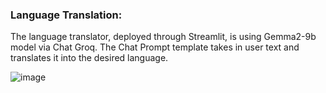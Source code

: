 ### Language Translation:
The language translator, deployed through Streamlit, is using Gemma2-9b model via Chat Groq. The Chat Prompt template takes in user text and translates it into the desired language.

![image](https://github.com/user-attachments/assets/190ad72e-3f38-4a55-bacf-e93f396cebb3)
